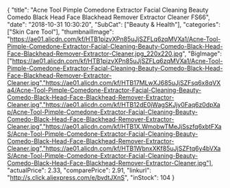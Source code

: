 {
	"title": "Acne Tool Pimple Comedone Extractor Facial Cleaning Beauty Comedo Black Head Face Blackhead Remover Extractor Cleaner  FS66",
	"date": "2018-10-31 10:30:20",
	"SubCat": ["Beauty & Health"],
	"categories": ["Skin Care Tool"],
	"thumbnailImage": "https://ae01.alicdn.com/kf/HTB1pizvXPn85uJjSZFLq6zqMVXa1/Acne-Tool-Pimple-Comedone-Extractor-Facial-Cleaning-Beauty-Comedo-Black-Head-Face-Blackhead-Remover-Extractor-Cleaner.jpg_220x220.jpg",
	"BigImage": ["https://ae01.alicdn.com/kf/HTB1pizvXPn85uJjSZFLq6zqMVXa1/Acne-Tool-Pimple-Comedone-Extractor-Facial-Cleaning-Beauty-Comedo-Black-Head-Face-Blackhead-Remover-Extractor-Cleaner.jpg","https://ae01.alicdn.com/kf/HTB17MLwXJ685uJjSZFsq6x8qVXa4/Acne-Tool-Pimple-Comedone-Extractor-Facial-Cleaning-Beauty-Comedo-Black-Head-Face-Blackhead-Remover-Extractor-Cleaner.jpg","https://ae01.alicdn.com/kf/HTB12dE0jWagSKJjy0Faq6z0dpXap/Acne-Tool-Pimple-Comedone-Extractor-Facial-Cleaning-Beauty-Comedo-Black-Head-Face-Blackhead-Remover-Extractor-Cleaner.jpg","https://ae01.alicdn.com/kf/HTB1X.WmobwTMeJjSszfq6xbtFXaS/Acne-Tool-Pimple-Comedone-Extractor-Facial-Cleaning-Beauty-Comedo-Black-Head-Face-Blackhead-Remover-Extractor-Cleaner.jpg","https://ae01.alicdn.com/kf/HTB1WbnxXKf85uJjSZFtq6y4bVXaS/Acne-Tool-Pimple-Comedone-Extractor-Facial-Cleaning-Beauty-Comedo-Black-Head-Face-Blackhead-Remover-Extractor-Cleaner.jpg"],
	"actualPrice": 2.33,
	"comparePrice": 2.91,
	"linkurl": "http://s.click.aliexpress.com/e/bvdtJXnS",
	"inStock": 104
}
